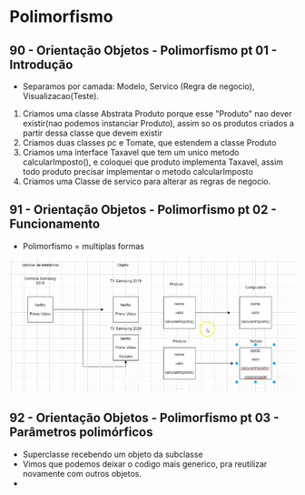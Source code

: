 # Polimorfismo

## 90 - Orientação Objetos - Polimorfismo pt 01 - Introdução

- Separamos por camada: Modelo, Servico (Regra de negocio), Visualizacao(Teste).

1. Criamos uma classe Abstrata Produto porque esse "Produto" nao dever existir(nao podemos instanciar Produto), assim so
   os produtos criados a partir dessa classe que devem existir
2. Criamos duas classes pc e Tomate, que estendem a classe Produto
3. Criamos uma interface Taxavel que tem um unico metodo calcularImposto(), e coloquei que produto implementa Taxavel,
   assim todo produto precisar implementar o metodo calcularImposto 
4. Criamos uma Classe de servico para alterar as regras de negocio.

## 91 - Orientação Objetos - Polimorfismo pt 02 - Funcionamento

- Polimorfismo = multiplas formas

![img.png](img.png)

## 92 - Orientação Objetos - Polimorfismo pt 03 - Parâmetros polimórficos

- Superclasse recebendo um objeto da subclasse
- Vimos que podemos deixar o codigo mais generico, pra reutilizar novamente com outros objetos. 
- 